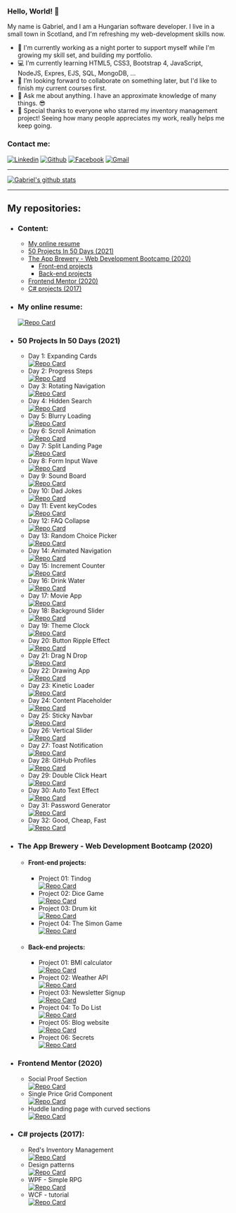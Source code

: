 ### Hello, World! 👋

My name is Gabriel, and I am a Hungarian software developer. I live in a small town in Scotland, and I'm refreshing my web-development skills now.

- 💂 I'm currently working as a night porter to support myself while I'm growing my skill set, and building my portfolio.
- 💻 I’m currently learning HTML5, CSS3, Bootstrap 4, JavaScript, NodeJS, Expres, EJS, SQL, MongoDB, ...
- 👯 I’m looking forward to collaborate on something later, but I'd like to finish my current courses first.
- 💬 Ask me about anything. I have an approximate knowledge of many things. 😎
- 💖 Special thanks to everyone who starred my inventory management project! Seeing how many people appreciates my work, really helps me keep going. 

### Contact me:

[![Linkedin](https://img.shields.io/badge/LinkedIn-0077B5?style=for-the-badge&logo=linkedin&logoColor=white)](https://www.linkedin.com/in/arpad-gabor-bondor/)
[![Github](https://img.shields.io/badge/GitHub-100000?style=for-the-badge&logo=github&logoColor=white)](https://github.com/ArpadGBondor)
[![Facebook](https://img.shields.io/badge/Facebook-1877F2?style=for-the-badge&logo=facebook&logoColor=white)](https://www.facebook.com/arpad.g.bondor/)
[![Gmail](https://img.shields.io/badge/Gmail-D14836?style=for-the-badge&logo=gmail&logoColor=white)](mailto:arpad.g.bondor@gmail.com)

-----

[![Gabriel's github stats](https://github-readme-stats.arpadgbondor.vercel.app/api?username=ArpadGBondor&theme=radical&show_icons=true&custom_title=Gabriel%27s%20Github%20Stats)](https://github.com/anuraghazra/github-readme-stats)

-----

## My repositories:
- ### Content:
  - [My online resume](#my-online-resume)  
  - [50 Projects In 50 Days (2021)](#50-projects-in-50-days-2021)
  - [The App Brewery - Web Development Bootcamp (2020)](#the-app-brewery---web-development-bootcamp-2020)
    - [Front-end projects](#front-end-projects)
    - [Back-end projects](#back-end-projects)
  - [Frontend Mentor (2020)](#frontend-mentor-2020)
  - [C# projects (2017)](#c-projects-2017)
- ### My online resume:  
    [![Repo Card](https://github-readme-stats.arpadgbondor.vercel.app/api/pin/?username=ArpadGBondor&repo=CV&theme=radical)](https://github.com/ArpadGBondor/CV)
- ### 50 Projects In 50 Days (2021)
  - Day 1: Expanding Cards  
    [![Repo Card](https://github-readme-stats.arpadgbondor.vercel.app/api/pin/?username=ArpadGBondor&repo=50_Projects_In_50_Days-01_Expanding_Cards&theme=radical)](https://github.com/ArpadGBondor/50_Projects_In_50_Days-01_Expanding_Cards)
  - Day 2: Progress Steps  
    [![Repo Card](https://github-readme-stats.arpadgbondor.vercel.app/api/pin/?username=ArpadGBondor&repo=50_Projects_In_50_Days-02_Progress_Steps&theme=radical)](https://github.com/ArpadGBondor/50_Projects_In_50_Days-02_Progress_Steps)
  - Day 3: Rotating Navigation  
    [![Repo Card](https://github-readme-stats.arpadgbondor.vercel.app/api/pin/?username=ArpadGBondor&repo=50_Projects_In_50_Days-03_Rotating_Navigation&theme=radical)](https://github.com/ArpadGBondor/50_Projects_In_50_Days-03_Rotating_Navigation)
  - Day 4: Hidden Search  
    [![Repo Card](https://github-readme-stats.arpadgbondor.vercel.app/api/pin/?username=ArpadGBondor&repo=50_Projects_In_50_Days-04_Hidden_Search&theme=radical)](https://github.com/ArpadGBondor/50_Projects_In_50_Days-04_Hidden_Search)    
  - Day 5: Blurry Loading  
    [![Repo Card](https://github-readme-stats.arpadgbondor.vercel.app/api/pin/?username=ArpadGBondor&repo=50_Projects_In_50_Days-05_Blurry_Loading&theme=radical)](https://github.com/ArpadGBondor/50_Projects_In_50_Days-05_Blurry_Loading)    
  - Day 6: Scroll Animation  
    [![Repo Card](https://github-readme-stats.arpadgbondor.vercel.app/api/pin/?username=ArpadGBondor&repo=50_Projects_In_50_Days-06_Scroll_Animation&theme=radical)](https://github.com/ArpadGBondor/50_Projects_In_50_Days-06_Scroll_Animation)    
  - Day 7: Split Landing Page  
    [![Repo Card](https://github-readme-stats.arpadgbondor.vercel.app/api/pin/?username=ArpadGBondor&repo=50_Projects_In_50_Days-07_Split_Landing_Page&theme=radical)](https://github.com/ArpadGBondor/50_Projects_In_50_Days-07_Split_Landing_Page)  
  - Day 8: Form Input Wave  
    [![Repo Card](https://github-readme-stats.arpadgbondor.vercel.app/api/pin/?username=ArpadGBondor&repo=50_Projects_In_50_Days-08_Form_Input_Wave&theme=radical)](https://github.com/ArpadGBondor/50_Projects_In_50_Days-08_Form_Input_Wave)  
  - Day 9: Sound Board  
    [![Repo Card](https://github-readme-stats.arpadgbondor.vercel.app/api/pin/?username=ArpadGBondor&repo=50_Projects_In_50_Days-09_Sound_Board&theme=radical)](https://github.com/ArpadGBondor/50_Projects_In_50_Days-09_Sound_Board)  
  - Day 10: Dad Jokes  
    [![Repo Card](https://github-readme-stats.arpadgbondor.vercel.app/api/pin/?username=ArpadGBondor&repo=50_Projects_In_50_Days-10_Dad_Jokes&theme=radical)](https://github.com/ArpadGBondor/50_Projects_In_50_Days-10_Dad_Jokes)  
  - Day 11: Event keyCodes  
    [![Repo Card](https://github-readme-stats.arpadgbondor.vercel.app/api/pin/?username=ArpadGBondor&repo=50_Projects_In_50_Days-11_Event_keyCodes&theme=radical)](https://github.com/ArpadGBondor/50_Projects_In_50_Days-11_Event_keyCodes)  
  - Day 12: FAQ Collapse  
    [![Repo Card](https://github-readme-stats.arpadgbondor.vercel.app/api/pin/?username=ArpadGBondor&repo=50_Projects_In_50_Days-12_FAQ_Collapse&theme=radical)](https://github.com/ArpadGBondor/50_Projects_In_50_Days-12_FAQ_Collapse)  
  - Day 13: Random Choice Picker  
    [![Repo Card](https://github-readme-stats.arpadgbondor.vercel.app/api/pin/?username=ArpadGBondor&repo=50_Projects_In_50_Days-13_Random_Choice_Picker&theme=radical)](https://github.com/ArpadGBondor/50_Projects_In_50_Days-13_Random_Choice_Picker)  
  - Day 14: Animated Navigation  
    [![Repo Card](https://github-readme-stats.arpadgbondor.vercel.app/api/pin/?username=ArpadGBondor&repo=50_Projects_In_50_Days-14_Animated_Navigation&theme=radical)](https://github.com/ArpadGBondor/50_Projects_In_50_Days-14_Animated_Navigation)  
  - Day 15: Increment Counter  
    [![Repo Card](https://github-readme-stats.arpadgbondor.vercel.app/api/pin/?username=ArpadGBondor&repo=50_Projects_In_50_Days-15_Increment_Counter&theme=radical)](https://github.com/ArpadGBondor/50_Projects_In_50_Days-15_Increment_Counter)  
  - Day 16: Drink Water  
    [![Repo Card](https://github-readme-stats.arpadgbondor.vercel.app/api/pin/?username=ArpadGBondor&repo=50_Projects_In_50_Days-16_Drink_Water&theme=radical)](https://github.com/ArpadGBondor/50_Projects_In_50_Days-16_Drink_Water)  
  - Day 17: Movie App  
    [![Repo Card](https://github-readme-stats.arpadgbondor.vercel.app/api/pin/?username=ArpadGBondor&repo=50_Projects_In_50_Days-17_Movie_App&theme=radical)](https://github.com/ArpadGBondor/50_Projects_In_50_Days-17_Movie_App)  
  - Day 18: Background Slider  
    [![Repo Card](https://github-readme-stats.arpadgbondor.vercel.app/api/pin/?username=ArpadGBondor&repo=50_Projects_In_50_Days-18_Background_Slider&theme=radical)](https://github.com/ArpadGBondor/50_Projects_In_50_Days-18_Background_Slider)  
  - Day 19: Theme Clock  
    [![Repo Card](https://github-readme-stats.arpadgbondor.vercel.app/api/pin/?username=ArpadGBondor&repo=50_Projects_In_50_Days-19_Theme_Clock&theme=radical)](https://github.com/ArpadGBondor/50_Projects_In_50_Days-19_Theme_Clock)  
  - Day 20: Button Ripple Effect  
    [![Repo Card](https://github-readme-stats.arpadgbondor.vercel.app/api/pin/?username=ArpadGBondor&repo=50_Projects_In_50_Days-20_Button_Ripple_Effect&theme=radical)](https://github.com/ArpadGBondor/50_Projects_In_50_Days-20_Button_Ripple_Effect)  
  - Day 21: Drag N Drop  
    [![Repo Card](https://github-readme-stats.arpadgbondor.vercel.app/api/pin/?username=ArpadGBondor&repo=50_Projects_In_50_Days-21_Drag_N_Drop&theme=radical)](https://github.com/ArpadGBondor/50_Projects_In_50_Days-21_Drag_N_Drop)  
  - Day 22: Drawing App  
    [![Repo Card](https://github-readme-stats.arpadgbondor.vercel.app/api/pin/?username=ArpadGBondor&repo=50_Projects_In_50_Days-22_Drawing_App&theme=radical)](https://github.com/ArpadGBondor/50_Projects_In_50_Days-22_Drawing_App)  
  - Day 23: Kinetic Loader  
    [![Repo Card](https://github-readme-stats.arpadgbondor.vercel.app/api/pin/?username=ArpadGBondor&repo=50_Projects_In_50_Days-23_Kinetic_Loader&theme=radical)](https://github.com/ArpadGBondor/50_Projects_In_50_Days-23_Kinetic_Loader)  
  - Day 24: Content Placeholder  
    [![Repo Card](https://github-readme-stats.arpadgbondor.vercel.app/api/pin/?username=ArpadGBondor&repo=50_Projects_In_50_Days-24_Content_Placeholder&theme=radical)](https://github.com/ArpadGBondor/50_Projects_In_50_Days-24_Content_Placeholder)  
  - Day 25: Sticky Navbar  
    [![Repo Card](https://github-readme-stats.arpadgbondor.vercel.app/api/pin/?username=ArpadGBondor&repo=50_Projects_In_50_Days-25_Sticky_Navbar&theme=radical)](https://github.com/ArpadGBondor/50_Projects_In_50_Days-25_Sticky_Navbar)  
  - Day 26: Vertical Slider  
    [![Repo Card](https://github-readme-stats.arpadgbondor.vercel.app/api/pin/?username=ArpadGBondor&repo=50_Projects_In_50_Days-26_Vertical_Slider&theme=radical)](https://github.com/ArpadGBondor/50_Projects_In_50_Days-26_Vertical_Slider)  
  - Day 27: Toast Notification  
    [![Repo Card](https://github-readme-stats.arpadgbondor.vercel.app/api/pin/?username=ArpadGBondor&repo=50_Projects_In_50_Days-27_Toast_Notification&theme=radical)](https://github.com/ArpadGBondor/50_Projects_In_50_Days-27_Toast_Notification)  
  - Day 28: GitHub Profiles  
    [![Repo Card](https://github-readme-stats.arpadgbondor.vercel.app/api/pin/?username=ArpadGBondor&repo=50_Projects_In_50_Days-28_GitHub_Profiles&theme=radical)](https://github.com/ArpadGBondor/50_Projects_In_50_Days-28_GitHub_Profiles)  
  - Day 29: Double Click Heart  
    [![Repo Card](https://github-readme-stats.arpadgbondor.vercel.app/api/pin/?username=ArpadGBondor&repo=50_Projects_In_50_Days-29_Double_Click_Heart&theme=radical)](https://github.com/ArpadGBondor/50_Projects_In_50_Days-29_Double_Click_Heart)  
  - Day 30: Auto Text Effect  
    [![Repo Card](https://github-readme-stats.arpadgbondor.vercel.app/api/pin/?username=ArpadGBondor&repo=50_Projects_In_50_Days-30_Auto_Text_Effect&theme=radical)](https://github.com/ArpadGBondor/50_Projects_In_50_Days-30_Auto_Text_Effect)  
  - Day 31: Password Generator  
    [![Repo Card](https://github-readme-stats.arpadgbondor.vercel.app/api/pin/?username=ArpadGBondor&repo=50_Projects_In_50_Days-31_Password_Generator&theme=radical)](https://github.com/ArpadGBondor/50_Projects_In_50_Days-31_Password_Generator)  
  - Day 32: Good, Cheap, Fast  
    [![Repo Card](https://github-readme-stats.arpadgbondor.vercel.app/api/pin/?username=ArpadGBondor&repo=50_Projects_In_50_Days-32_Good_Cheap_Fast&theme=radical)](https://github.com/ArpadGBondor/50_Projects_In_50_Days-32_Good_Cheap_Fast)  
- ### The App Brewery - Web Development Bootcamp (2020)
  - #### Front-end projects:
    - Project 01: Tindog  
      [![Repo Card](https://github-readme-stats.arpadgbondor.vercel.app/api/pin/?username=ArpadGBondor&repo=The_App_Brewery-Front-end_project_01-Tindog&theme=radical)](https://github.com/ArpadGBondor/The_App_Brewery-Front-end_project_01-Tindog)
    - Project 02: Dice Game  
      [![Repo Card](https://github-readme-stats.arpadgbondor.vercel.app/api/pin/?username=ArpadGBondor&repo=The_App_Brewery-Front-end_project_02-Dice_Game&theme=radical)](https://github.com/ArpadGBondor/The_App_Brewery-Front-end_project_02-Dice_Game)
    - Project 03: Drum kit  
      [![Repo Card](https://github-readme-stats.arpadgbondor.vercel.app/api/pin/?username=ArpadGBondor&repo=The_App_Brewery-Front-end_project_03-Drum_kit&theme=radical)](https://github.com/ArpadGBondor/The_App_Brewery-Front-end_project_03-Drum_kit)
    - Project 04: The Simon Game  
      [![Repo Card](https://github-readme-stats.arpadgbondor.vercel.app/api/pin/?username=ArpadGBondor&repo=The_App_Brewery-Front-end_project_04-The_Simon_Game&theme=radical)](https://github.com/ArpadGBondor/The_App_Brewery-Front-end_project_04-The_Simon_Game)
  - #### Back-end projects:
    - Project 01: BMI calculator  
      [![Repo Card](https://github-readme-stats.arpadgbondor.vercel.app/api/pin/?username=ArpadGBondor&repo=The_App_Brewery-Back-end_project_01-BMI_calculator&theme=radical)](https://github.com/ArpadGBondor/The_App_Brewery-Back-end_project_01-BMI_calculator)
    - Project 02: Weather API  
      [![Repo Card](https://github-readme-stats.arpadgbondor.vercel.app/api/pin/?username=ArpadGBondor&repo=The_App_Brewery-Back-end_project_02-Weather_API&theme=radical)](https://github.com/ArpadGBondor/The_App_Brewery-Back-end_project_02-Weather_API)
    - Project 03: Newsletter Signup  
      [![Repo Card](https://github-readme-stats.arpadgbondor.vercel.app/api/pin/?username=ArpadGBondor&repo=The_App_Brewery-Back-end_project_03-Newsletter_Signup&theme=radical)](https://github.com/ArpadGBondor/The_App_Brewery-Back-end_project_03-Newsletter_Signup)
    - Project 04: To Do List  
      [![Repo Card](https://github-readme-stats.arpadgbondor.vercel.app/api/pin/?username=ArpadGBondor&repo=The_App_Brewery-Back-end_project_04-To_Do_List&theme=radical)](https://github.com/ArpadGBondor/The_App_Brewery-Back-end_project_04-To_Do_List)
    - Project 05: Blog website  
      [![Repo Card](https://github-readme-stats.arpadgbondor.vercel.app/api/pin/?username=ArpadGBondor&repo=The_App_Brewery-Back-end_project_05-Blog_website&theme=radical)](https://github.com/ArpadGBondor/The_App_Brewery-Back-end_project_05-Blog_website)
    - Project 06: Secrets  
      [![Repo Card](https://github-readme-stats.arpadgbondor.vercel.app/api/pin/?username=ArpadGBondor&repo=The_App_Brewery-Back-end_project_06-Secrets&theme=radical)](https://github.com/ArpadGBondor/The_App_Brewery-Back-end_project_06-Secrets)
- ### Frontend Mentor (2020)
  - Social Proof Section  
    [![Repo Card](https://github-readme-stats.arpadgbondor.vercel.app/api/pin/?username=ArpadGBondor&repo=Web_challenge_1-Frontend_Mentor-Social_proof_section&theme=radical)](https://github.com/ArpadGBondor/Web_challenge_1-Frontend_Mentor-Social_proof_section)
  - Single Price Grid Component  
    [![Repo Card](https://github-readme-stats.arpadgbondor.vercel.app/api/pin/?username=ArpadGBondor&repo=Web_challenge_2-Frontend_Mentor-Single-price-grid-component&theme=radical)](https://github.com/ArpadGBondor/Web_challenge_2-Frontend_Mentor-Single-price-grid-component)
  - Huddle landing page with curved sections  
    [![Repo Card](https://github-readme-stats.arpadgbondor.vercel.app/api/pin/?username=ArpadGBondor&repo=Web_challenge_3-Frontend_Mentor-Huddle_landing_page_with_curved_sections&theme=radical)](https://github.com/ArpadGBondor/Web_challenge_3-Frontend_Mentor-Huddle_landing_page_with_curved_sections)
- ### C# projects (2017):
  - Red's Inventory Management  
    [![Repo Card](https://github-readme-stats.arpadgbondor.vercel.app/api/pin/?username=ArpadGBondor&repo=Red-Inventory-Management&theme=radical)](https://github.com/ArpadGBondor/Red-Inventory-Management)
  - Design patterns  
    [![Repo Card](https://github-readme-stats.arpadgbondor.vercel.app/api/pin/?username=ArpadGBondor&repo=Design-pattern-tutorial-projects&theme=radical)](https://github.com/ArpadGBondor/Design-pattern-tutorial-projects)
  - WPF - Simple RPG  
    [![Repo Card](https://github-readme-stats.arpadgbondor.vercel.app/api/pin/?username=ArpadGBondor&repo=WPF-Simple-RPG-tutorial-project&theme=radical)](https://github.com/ArpadGBondor/WPF-Simple-RPG-tutorial-project)
  - WCF - tutorial  
    [![Repo Card](https://github-readme-stats.arpadgbondor.vercel.app/api/pin/?username=ArpadGBondor&repo=WCF-tutorial-projects&theme=radical)](https://github.com/ArpadGBondor/WCF-tutorial-projects)
